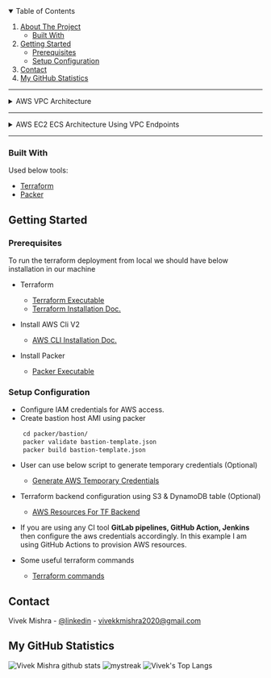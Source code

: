 
<!-- TABLE OF CONTENTS -->
<details open="open">
  <summary>Table of Contents</summary>
  <ol>
    <li>
      <a href="#about-the-project">About The Project</a>
      <ul>
        <li><a href="#built-with">Built With</a></li>
      </ul>
    </li>
    <li>
      <a href="#getting-started">Getting Started</a>
      <ul>
        <li><a href="#prerequisites">Prerequisites</a></li>
        <li><a href="#setup-configuration">Setup Configuration</a></li>
      </ul>
    </li>
    <li><a href="#contact">Contact</a></li>
    <li><a href="#my-github-statistics">My GitHub Statistics</a></li>
  </ol>
</details>


***
 
<!-- ABOUT THE PROJECT -->

<details>
    <summary>AWS VPC Architecture</summary>
    
## About The Project
* [VPC Module Link](/aws-tf-modules/module.vpc)
* [VPC Endpoint Module Link](/aws-tf-modules/module.vpc-endpoints)

![VPC Automation via Terraform Modules][vpc-screenshot]

This project will provision a VPC with basic components as follows:
* VPC
* Subnets (Private, Public, DB)
* InternetGateway
* NAT Gateway (Highly Available)
* Route Tables
* VPC Endpoints (S3, EC2, ECR, CloudWatch)
* Bastion Host for SSH connection

</details>

***

<details>
    <summary>AWS EC2 ECS Architecture Using VPC Endpoints</summary>
    
## About The Project
* [ECS Module Link](/aws-tf-modules/module.ec2-ecs-cluster)

![VPC Automation via Terraform Modules][ecs-screenshot]

This project will provision ECS cluster in private subnet and uses VPC endpoints for communication:
* EC2 ECS Cluster
* Security Groups
* Launch Template & Autoscaling Group
* Elastic LoadBalancer (Application)
* IAM role for ECS 

</details>

***

### Built With

Used below tools:
* [Terraform](https://www.terraform.io/)
* [Packer](https://www.packerio/)



<!-- GETTING STARTED -->
## Getting Started

### Prerequisites
To run the terraform deployment from local we should have below installation in our machine
* Terraform 
    - [Terraform Executable](https://releases.hashicorp.com/terraform/0.13.5/terraform_0.13.5_linux_amd64.zip)
    - [Terraform Installation Doc.](https://learn.hashicorp.com/tutorials/terraform/install-cli)

* Install AWS Cli V2 
    - [AWS CLI Installation Doc.](https://docs.aws.amazon.com/cli/latest/userguide/install-cliv2.html)

* Install Packer
    - [Packer Executable](https://releases.hashicorp.com/packer/packer_1.7.4)



### Setup Configuration

* Configure IAM credentials for AWS access.
* Create bastion host AMI using packer
```
    cd packer/bastion/
    packer validate bastion-template.json    
    packer build bastion-template.json
```
* User can use below script to generate temporary credentials (Optional)
    - [Generate AWS Temporary Credentials](/assume-role-script.sh)
* Terraform backend configuration using S3 & DynamoDB table (Optional)
    - [AWS Resources For TF Backend](aws-terraform-backend)
* If you are using any CI tool **GitLab pipelines, GitHub Action, Jenkins** then configure the aws credentials accordingly. In this example I am using GitHub Actions to provision AWS resources. 

* Some useful terraform commands
    - [Terraform commands](terraform-commands)


<!-- CONTACT -->
## Contact

Vivek Mishra - [@linkedin](https://www.linkedin.com/in/vivek-mishra-22aa44bb55cc/) - vivekkmishra2020@gmail.com


<!-- GitHub Stats -->
## My GitHub Statistics

![Vivek Mishra github stats](https://github-readme-stats.vercel.app/api?username=vivek22117&show_icons=true&theme=tokyonight)
<img src="https://github-readme-streak-stats.herokuapp.com/?user=vivek22117&theme=tokyonight" alt="mystreak"/>
![Vivek's Top Langs](https://github-readme-stats.vercel.app/api/top-langs/?username=vivek22117&theme=tokyonight&layout=compact)




<!-- MARKDOWN LINKS & IMAGES -->
[vpc-screenshot]: images/AWS-VPC.svg
[ecs-screenshot]: images/AWS-ECS-Cluster.svg